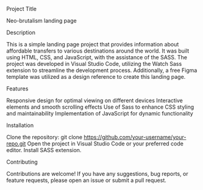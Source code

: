 Project Title

Neo-brutalism landing page

Description

This is a simple landing page project that provides information about affordable transfers to various destinations around the world.
It was built using HTML, CSS, and JavaScript, with the assistance of the SASS.
The project was developed in Visual Studio Code, utilizing the Watch Sass extension to streamline the development process.
Additionally, a free Figma template was utilized as a design reference to create this landing page.

Features

Responsive design for optimal viewing on different devices
Interactive elements and smooth scrolling effects
Use of Sass to enhance CSS styling and maintainability
Implementation of JavaScript for dynamic functionality

Installation

Clone the repository: git clone https://github.com/your-username/your-repo.git
Open the project in Visual Studio Code or your preferred code editor.
Install SASS extension.

Contributing

Contributions are welcome! If you have any suggestions, bug reports, or feature requests, please open an issue or submit a pull request.
